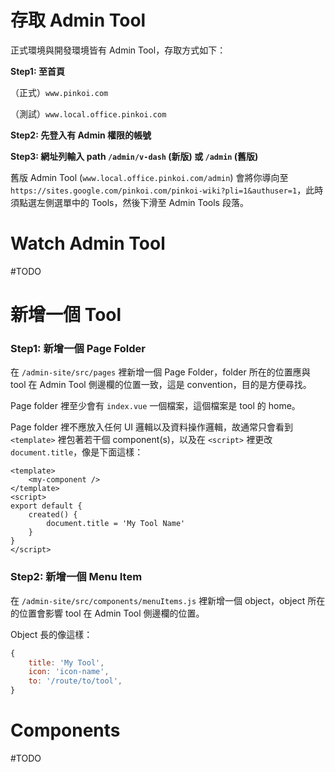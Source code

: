 # 存取 Admin Tool

正式環境與開發環境皆有 Admin Tool，存取方式如下：

**Step1: 至首頁**

（正式）`www.pinkoi.com`

（測試）`www.local.office.pinkoi.com`

**Step2: 先登入有 Admin 權限的帳號**

**Step3: 網址列輸入 path `/admin/v-dash` (新版) 或 `/admin` (舊版)**

舊版 Admin Tool (`www.local.office.pinkoi.com/admin`) 會將你導向至 `https://sites.google.com/pinkoi.com/pinkoi-wiki?pli=1&authuser=1`，此時須點選左側選單中的 Tools，然後下滑至 Admin Tools 段落。

# Watch Admin Tool

#TODO 

# 新增一個 Tool

### Step1: 新增一個 Page Folder

在 `/admin-site/src/pages` 裡新增一個 Page Folder，folder 所在的位置應與 tool 在 Admin Tool 側邊欄的位置一致，這是 convention，目的是方便尋找。

Page folder 裡至少會有 `index.vue` 一個檔案，這個檔案是 tool 的 home。

Page folder 裡不應放入任何 UI 邏輯以及資料操作邏輯，故通常只會看到 `<template>` 裡包著若干個 component(s)，以及在 `<script>` 裡更改 `document.title`，像是下面這樣：

```vue
<template>
    <my-component />
</template>
<script>
export default {
    created() {
        document.title = 'My Tool Name'
    }
}
</script>
```

### Step2: 新增一個 Menu Item

在 `/admin-site/src/components/menuItems.js` 裡新增一個 object，object 所在的位置會影響 tool 在 Admin Tool 側邊欄的位置。

Object 長的像這樣：

```javascript
{
    title: 'My Tool',
    icon: 'icon-name',
    to: '/route/to/tool',
}
```

# Components

#TODO 
